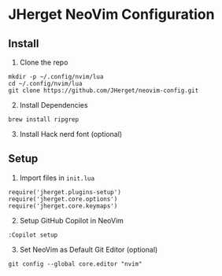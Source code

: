 # JHerget NeoVim Configuration 

## Install
1. Clone the repo
```
mkdir -p ~/.config/nvim/lua
cd ~/.config/nvim/lua
git clone https://github.com/JHerget/neovim-config.git
```

2. Install Dependencies
```
brew install ripgrep
```

3. Install Hack nerd font (optional)

## Setup
1. Import files in `init.lua`
```
require('jherget.plugins-setup')
require('jherget.core.options')
require('jherget.core.keymaps')
```

2. Setup GitHub Copilot in NeoVim
```
:Copilot setup
```

3. Set NeoVim as Default Git Editor (optional)
```
git config --global core.editor "nvim"
```
